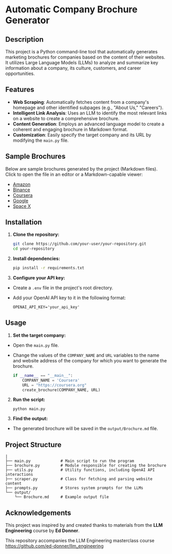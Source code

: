 # Automatic Company Brochure Generator

## Description

This project is a Python command-line tool that automatically generates marketing brochures for companies based on the content of their websites. It utilizes Large Language Models (LLMs) to analyze and summarize key information about a company, its culture, customers, and career opportunities.

## Features

- **Web Scraping**: Automatically fetches content from a company's homepage and other identified subpages (e.g., "About Us," "Careers").
- **Intelligent Link Analysis**: Uses an LLM to identify the most relevant links on a website to create a comprehensive brochure.
- **Content Generation**: Employs an advanced language model to create a coherent and engaging brochure in Markdown format.
- **Customization**: Easily specify the target company and its URL by modifying the `main.py` file.

## Sample Brochures

Below are sample brochures generated by the project (Markdown files). Click to open the file in an editor or a Markdown-capable viewer:

- [Amazon](output/Amazon_Brochure.md)
- [Binance](output/Binance_Brochure.md)
- [Coursera](output/Coursera_Brochure.md)
- [Google](output/Google_Brochure.md)
- [Space X](output/Space_X_Brochure.md)

## Installation
1. **Clone the repository:**
	``` bash
	git clone https://github.com/your-user/your-repository.git
	cd your-repository
	```

2. **Install dependencies:**
	``` bash
	pip install -r requirements.txt
	```

3. **Configure your API key:**
- Create a `.env` file in the project's root directory.
- Add your OpenAI API key to it in the following format:    

    ```
    OPENAI_API_KEY='your_api_key'
    ```

## Usage

1. **Set the target company:**
- Open the `main.py` file.
- Change the values of the `COMPANY_NAME` and `URL` variables to the name and website address of the company for which you want to generate the brochure.

    ``` python
    if __name__ == "__main__":
        COMPANY_NAME = 'Coursera'
        URL = "https://coursera.org"
        create_brochure(COMPANY_NAME, URL)
    ```
    
2. **Run the script:**

	```
	python main.py
	```

1. **Find the output:**
- The generated brochure will be saved in the `output/Brochure.md` file.

## Project Structure

```
|
├── main.py             # Main script to run the program
├── brochure.py         # Module responsible for creating the brochure
├── utils.py            # Utility functions, including OpenAI API interactions
├── scraper.py          # Class for fetching and parsing website content
├── prompts.py          # Stores system prompts for the LLMs
└── output/
    └── Brochure.md     # Example output file
```

## Acknowledgements

This project was inspired by and created thanks to materials from the **LLM Engineering** course by **Ed Donner**.

This repository accompanies the LLM Engineering masterclass course
https://github.com/ed-donner/llm_engineering
